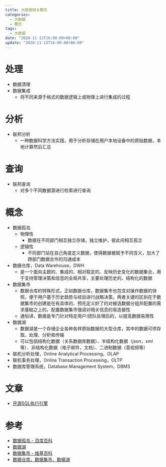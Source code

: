 ```yaml
---
title: 大数据相关概念
categories: 
  - 大数据
  - 概念
tags:
  - 大数据
date: "2020-11-13T16:00:00+08:00"
update: "2020-11-13T16:00:00+08:00"
---
```


# 处理

- 数据清理
- 数据集成
  - 将不同来源于格式的数据逻辑上或物理上进行集成的过程

# 分析

- 联邦分析
  - 一种数据科学方法实践，用于分析存储在用户本地设备中的原始数据，本地计算然后汇总

# 查询

- 联邦查询
  - 对多个不同数据源进行检索进行查询

# 概念

- 数据孤岛
  - 物理性
    - 数据在不同部门相互独立存储，独立维护，彼此间相互孤立
  - 逻辑性
    - 不同部门站在自己角度定义数据，使得数据被赋予不同含义，加大了跨部门数据合作的沟通成本
- 数据仓库，Data Warehouse，DWH
  - 是一个面向主题的、集成的、相对稳定的、反映历史变化的数据集合，用于支持管理决策和信息的全局共享，主要处理历史的、结构化的数据
- 数据集市
  - 数据仓库的特殊形式，正如数据仓库，数据集市也包含对操作数据的快照，便于用户基于历史趋势与经验进行战略决策。两者关键的区别在于数据集市的创建是在有具体的、预先定义好了的对被选数据分组并配置的需求基础之上的。配置数据集市强调对相关信息的易连接性
  - 通俗讲，数据是专门针对特定用户/团队处理后的，以提高数据易用性
- 数据湖
  - 数据湖是一个存储企业各种各样原始数据的大型仓库，其中的数据可供存取、处理、分析和传输
  - 可以包括结构化数据（关系数据库数据）、半结构化数据（json，xml等）、非结构化数据（电子邮件，文档）、二进制数据（音视频等）
- 联机分析处理，Online Analytical Processing，OLAP
- 联机事务处理，Online Transaction Processing，OLTP
- 数据库管理系统，Database Management System，DBMS

# 文章

- [开源SQL执行引擎](https://36kr.com/p/1721504677889)

# 参考

- [数据孤岛 - 百度百科](https://baike.baidu.com/item/%E6%95%B0%E6%8D%AE%E5%AD%A4%E5%B2%9B/10305414?fr=aladdin)
- [数据湖](https://blog.csdn.net/xinshucredit/article/details/88641697)
- [数据集市 - 维基百科](https://zh.wikipedia.org/wiki/%E8%B3%87%E6%96%99%E8%B6%85%E5%B8%82)
- [数据仓库、数据集市、数据湖](https://blog.csdn.net/murkey/article/details/105725924#1.1%E3%80%81%E6%95%B0%E6%8D%AE%E4%BB%93%E5%BA%93%E5%9F%BA%E6%9C%AC%E5%AE%9A%E4%B9%89)

